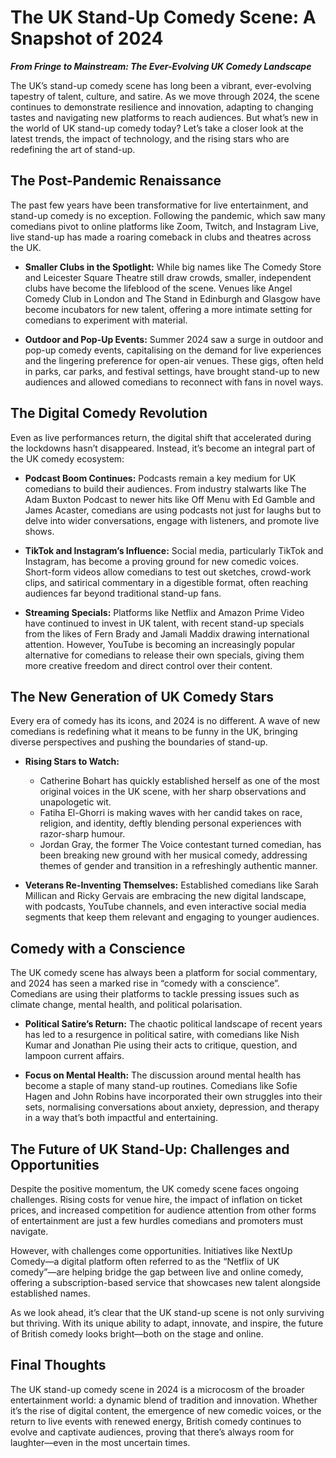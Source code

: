 # The UK Stand-Up Comedy Scene: A Snapshot of 2024

***From Fringe to Mainstream: The Ever-Evolving UK Comedy Landscape***

The UK’s stand-up comedy scene has long been a vibrant, ever-evolving
tapestry of talent, culture, and satire. As we move through 2024, the scene
continues to demonstrate resilience and innovation, adapting to changing
tastes and navigating new platforms to reach audiences. But what’s new in
the world of UK stand-up comedy today? Let’s take a closer look at the
latest trends, the impact of technology, and the rising stars who are
redefining the art of stand-up.

## The Post-Pandemic Renaissance

The past few years have been transformative for live entertainment, and
stand-up comedy is no exception. Following the pandemic, which saw many
comedians pivot to online platforms like Zoom, Twitch, and Instagram Live,
live stand-up has made a roaring comeback in clubs and theatres across the UK.

* **Smaller Clubs in the Spotlight:** While big names like The Comedy Store and Leicester Square Theatre still draw crowds, smaller, independent clubs have become the lifeblood of the scene. Venues like Angel Comedy Club in London and The Stand in Edinburgh and Glasgow have become incubators for new talent, offering a more intimate setting for comedians to experiment with material.

* **Outdoor and Pop-Up Events:** Summer 2024 saw a surge in outdoor and pop-up comedy events, capitalising on the demand for live experiences and the lingering preference for open-air venues. These gigs, often held in parks, car parks, and festival settings, have brought stand-up to new audiences and allowed comedians to reconnect with fans in novel ways.

## The Digital Comedy Revolution

Even as live performances return, the digital shift that accelerated during
the lockdowns hasn’t disappeared. Instead, it’s become an integral part of
the UK comedy ecosystem:

* **Podcast Boom Continues:** Podcasts remain a key medium for UK comedians to build their audiences. From industry stalwarts like The Adam Buxton Podcast to newer hits like Off Menu with Ed Gamble and James Acaster, comedians are using podcasts not just for laughs but to delve into wider conversations, engage with listeners, and promote live shows.

* **TikTok and Instagram’s Influence:** Social media, particularly TikTok and Instagram, has become a proving ground for new comedic voices. Short-form videos allow comedians to test out sketches, crowd-work clips, and satirical commentary in a digestible format, often reaching audiences far beyond traditional stand-up fans.

* **Streaming Specials:** Platforms like Netflix and Amazon Prime Video have continued to invest in UK talent, with recent stand-up specials from the likes of Fern Brady and Jamali Maddix drawing international attention. However, YouTube is becoming an increasingly popular alternative for comedians to release their own specials, giving them more creative freedom and direct control over their content.

## The New Generation of UK Comedy Stars

Every era of comedy has its icons, and 2024 is no different. A wave of new
comedians is redefining what it means to be funny in the UK, bringing
diverse perspectives and pushing the boundaries of stand-up.

* **Rising Stars to Watch:**

  - Catherine Bohart has quickly established herself as one of the most original voices in the UK scene, with her sharp observations and unapologetic wit.
  - Fatiha El-Ghorri is making waves with her candid takes on race, religion, and identity, deftly blending personal experiences with razor-sharp humour.
  - Jordan Gray, the former The Voice contestant turned comedian, has been breaking new ground with her musical comedy, addressing themes of gender and transition in a refreshingly authentic manner.

* **Veterans Re-Inventing Themselves:** Established comedians like Sarah
Millican and Ricky Gervais are embracing the new digital landscape, with
podcasts, YouTube channels, and even interactive social media segments that
keep them relevant and engaging to younger audiences.

## Comedy with a Conscience

The UK comedy scene has always been a platform for social commentary, and
2024 has seen a marked rise in “comedy with a conscience”. Comedians are
using their platforms to tackle pressing issues such as climate change,
mental health, and political polarisation.

* **Political Satire’s Return:** The chaotic political landscape of recent years has led to a resurgence in political satire, with comedians like Nish Kumar and Jonathan Pie using their acts to critique, question, and lampoon current affairs.

* **Focus on Mental Health:** The discussion around mental health has become a staple of many stand-up routines. Comedians like Sofie Hagen and John Robins have incorporated their own struggles into their sets, normalising conversations about anxiety, depression, and therapy in a way that’s both impactful and entertaining.

## The Future of UK Stand-Up: Challenges and Opportunities

Despite the positive momentum, the UK comedy scene faces ongoing challenges.
Rising costs for venue hire, the impact of inflation on ticket prices, and
increased competition for audience attention from other forms of
entertainment are just a few hurdles comedians and promoters must navigate.

However, with challenges come opportunities. Initiatives like NextUp Comedy—a
digital platform often referred to as the “Netflix of UK comedy”—are helping
bridge the gap between live and online comedy, offering a subscription-based
service that showcases new talent alongside established names.

As we look ahead, it’s clear that the UK stand-up scene is not only surviving
but thriving. With its unique ability to adapt, innovate, and inspire, the
future of British comedy looks bright—both on the stage and online.

## Final Thoughts

The UK stand-up comedy scene in 2024 is a microcosm of the broader
entertainment world: a dynamic blend of tradition and innovation. Whether
it’s the rise of digital content, the emergence of new comedic voices, or
the return to live events with renewed energy, British comedy continues to
evolve and captivate audiences, proving that there’s always room for
laughter—even in the most uncertain times.
